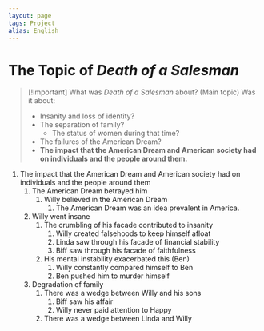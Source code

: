 ```yaml
---
layout: page
tags: Project
alias: English
---
```


# The Topic of *Death of a Salesman*

> [!Important] What was *Death of a Salesman* about? (Main topic)
> Was it about:
> - Insanity and loss of identity?
> - The separation of family?
> 	- The status of women during that time?
> - The failures of the American Dream?
> - **The impact that the American Dream and American society had on individuals and the people around them.**

1. The impact that the American Dream and American society had on individuals and the people around them
	1. The American Dream betrayed him
		1. Willy believed in the American Dream
			1. The American Dream was an idea prevalent in America.
	2. Willy went insane
		1. The crumbling of his facade contributed to insanity
			1. Willy created falsehoods to keep himself afloat
			2. Linda saw through his facade of financial stability
			3. Biff saw through his facade of faithfulness
		2. His mental instability exacerbated this (Ben)
			1. Willy constantly compared himself to Ben
			2. Ben pushed him to murder himself
	3. Degradation of family
		1. There was a wedge between Willy and his sons
			1. Biff saw his affair
			2. Willy never paid attention to Happy
		2. There was a wedge between Linda and Willy